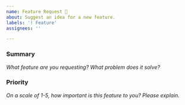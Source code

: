 ```yaml
---
name: Feature Request 🌟
about: Suggest an idea for a new feature.
labels: '! Feature'
assignees: ''

---
```


<!--

👋 Hi, thank you for using UIKit!

Please open an issues only for a bug report or feature request. Make sure no one else else has already opened a similar issue. If you need help or have questions about UIkit, there are few places to start:

- Search our public documentation: https://getuikit.com/docs
- Ask the community in the Discord chat: https://discord.gg/NEt4Pv7
- Look for an answer on Stack Overflow: https://stackoverflow.com/questions/ask?tags=getuikit

-->

### Summary

*What feature are you requesting? What problem does it solve?*

### Priority

*On a scale of 1-5, how important is this feature to you? Please explain.*

